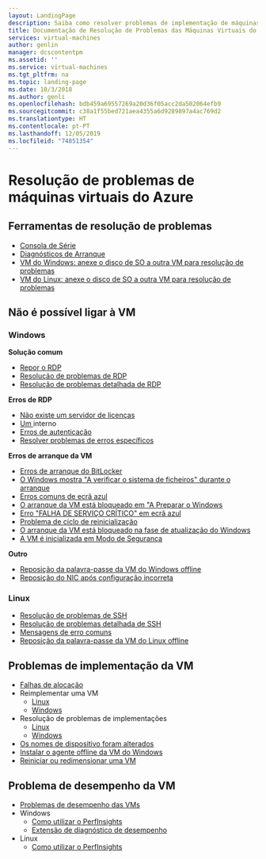 ```yaml
---
layout: LandingPage
description: Saiba como resolver problemas de implementação de máquinas virtuais.
title: Documentação de Resolução de Problemas das Máquinas Virtuais do Azure | Microsoft Docs
services: virtual-machines
author: genlin
manager: dcscontentpm
ms.assetid: ''
ms.service: virtual-machines
ms.tgt_pltfrm: na
ms.topic: landing-page
ms.date: 10/3/2018
ms.author: genli
ms.openlocfilehash: bdb459a69557269a20d36f05acc2da502064efb9
ms.sourcegitcommit: c38a1f55bed721aea4355a6d9289897a4ac769d2
ms.translationtype: HT
ms.contentlocale: pt-PT
ms.lasthandoff: 12/05/2019
ms.locfileid: "74851354"
---
```

# <a name="troubleshooting-azure-virtual-machines"></a>Resolução de problemas de máquinas virtuais do Azure

## <a name="tools-for-troubleshooting"></a>Ferramentas de resolução de problemas

- [Consola de Série](serial-console-overview.md)
- [Diagnósticos de Arranque](boot-diagnostics.md)
- [VM do Windows: anexe o disco de SO a outra VM para resolução de problemas](troubleshoot-recovery-disks-portal-windows.md)
- [VM do Linux: anexe o disco de SO a outra VM para resolução de problemas](troubleshoot-recovery-disks-portal-linux.md)

## <a name="cant-connect-to-the-vm"></a>Não é possível ligar à VM

### <a name="windows"></a>Windows

**Solução comum**

- [Repor o RDP](reset-rdp.md)
- [Resolução de problemas de RDP](troubleshoot-rdp-connection.md)
- [Resolução de problemas detalhada de RDP](detailed-troubleshoot-rdp.md)

**Erros de RDP**

- [Não existe um servidor de licenças](troubleshoot-rdp-no-license-server.md)
- [Um ](Troubleshoot-rdp-internal-error.md) interno
- [Erros de autenticação](troubleshoot-authentication-error-rdp-vm.md)
- [Resolver problemas de erros específicos](troubleshoot-specific-rdp-errors.md)

**Erros de arranque da VM**

* [Erros de arranque do BitLocker](troubleshoot-bitlocker-boot-error.md)
* [O Windows mostra "A verificar o sistema de ficheiros" durante o arranque](troubleshoot-check-disk-boot-error.md)
* [Erros comuns de ecrã azul](troubleshoot-common-blue-screen-error.md)
* [O arranque da VM está bloqueado em "A Preparar o Windows](troubleshoot-vm-boot-configure-update.md)
* [Erro "FALHA DE SERVIÇO CRÍTICO" em ecrã azul](troubleshoot-critical-service-failed-boot-error.md)
* [Problema de ciclo de reinicialização](troubleshoot-reboot-loop.md)
* [O arranque da VM está bloqueado na fase de atualização do Windows](troubleshoot-stuck-updating-boot-error.md)
* [A VM é inicializada em Modo de Segurança](troubleshoot-rdp-safe-mode.md)

**Outro**
- [Reposição da palavra-passe da VM do Windows offline](reset-local-password-without-agent.md)
- [Reposição do NIC após configuração incorreta](reset-network-interface.md)

### <a name="linux"></a>Linux

- [Resolução de problemas de SSH](troubleshoot-ssh-connection.md)
- [Resolução de problemas detalhada de SSH](detailed-troubleshoot-ssh-connection.md)
- [Mensagens de erro comuns](error-messages.md)
- [Reposição da palavra-passe da VM do Linux offline](reset-password.md)

## <a name="vm-deployment-issues"></a>Problemas de implementação da VM

- [Falhas de alocação](allocation-failure.md)
- Reimplementar uma VM
    - [Linux](redeploy-to-new-node-linux.md)
    - [Windows](redeploy-to-new-node-windows.md)
- Resolução de problemas de implementações
    - [Linux](troubleshoot-deploy-vm-linux.md)
    - [Windows](troubleshoot-deploy-vm-windows.md)
- [Os nomes de dispositivo foram alterados](troubleshoot-device-names-problems.md)
- [Instalar o agente offline da VM do Windows](install-vm-agent-offline.md)
- [Reiniciar ou redimensionar uma VM](restart-resize-error-troubleshooting.md)

## <a name="vm-performance-issue"></a>Problema de desempenho da VM
- [Problemas de desempenho das VMs](performance-diagnostics.md)
- Windows
    - [Como utilizar o PerfInsights](how-to-use-perfinsights.md)
    - [Extensão de diagnóstico de desempenho](performance-diagnostics-vm-extension.md)
- Linux
    - [Como utilizar o PerfInsights](how-to-use-perfinsights-linux.md)